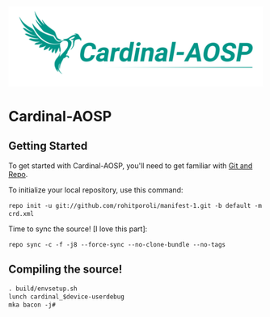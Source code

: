 <img src="https://raw.githubusercontent.com/Cardinal-AOSP/manifest/n7/crd.png">

Cardinal-AOSP
===================


Getting Started
---------------

To get started with Cardinal-AOSP, you'll need to get familiar with
[Git and Repo](http://source.android.com/download/using-repo).


To initialize your local repository, use this command:


	repo init -u git://github.com/rohitporoli/manifest-1.git -b default -m crd.xml


Time to sync the source! [I love this part]:

	repo sync -c -f -j8 --force-sync --no-clone-bundle --no-tags

Compiling the source!
---------------------
	. build/envsetup.sh
	lunch cardinal_$device-userdebug
	mka bacon -j#
